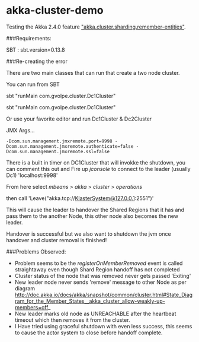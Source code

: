 akka-cluster-demo
=================

Testing the Akka 2.4.0 feature ["akka.cluster.sharding.remember-entities"](http://doc.akka.io/docs/akka/current/scala/cluster-sharding.html#Remembering_Entities).


###Requirements:

SBT : sbt.version=0.13.8


###Re-creating the error

There are two main classes that can run that create a two node cluster.

You can run from SBT

sbt "runMain com.gvolpe.cluster.Dc1Cluster"

sbt "runMain com.gvolpe.cluster.Dc1Cluster"

Or use your favorite editor and run Dc1Cluster  & Dc2Cluster

JMX Args...

```
-Dcom.sun.management.jmxremote.port=9998 -Dcom.sun.management.jmxremote.authenticate=false -Dcom.sun.management.jmxremote.ssl=false
```

There is a built in timer on DC1Cluster that will invokke the shutdown, you can comment this out and 
Fire up *jconsole* to connect to the leader (usually Dc1) 'localhost:9998'

From here select *mbeans* > *akka* > *cluster* > *operations*

then call 'Leave("akka.tcp://KlasterSystem@127.0.0.1:2551")'

This will cause the leader to handover the Shared Regions that it has and pass them to the another Node, this other node also becomes the new leader.

Handover is successful but we also want to shutdown the jvm once handover and cluster removal is finished!

###Problems Observed:

+ Problem seems to be the *registerOnMemberRemoved* event is called straightaway even though Shard Region handoff has not completed
+ Cluster status of the node that was removed never gets passed 'Exiting'
+ New leader node never sends 'remove' message to other Node as per diagram http://doc.akka.io/docs/akka/snapshot/common/cluster.html#State_Diagram_for_the_Member_States__akka_cluster_allow-weakly-up-members=off_
+ New leader marks old node as UNREACHABLE after the heartbeat timeout which then removes it from the cluster.
+ I Have tried using graceful shutdown with even less success, this seems to cause the actor system to close before handoff complete.
